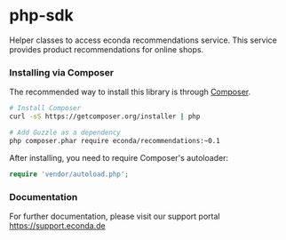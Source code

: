 php-sdk
===============

Helper classes to access econda recommendations service. This service provides
product recommendations for online shops.

### Installing via Composer

The recommended way to install this library is through [Composer](http://getcomposer.org).


```bash
# Install Composer
curl -sS https://getcomposer.org/installer | php

# Add Guzzle as a dependency
php composer.phar require econda/recommendations:~0.1
```

After installing, you need to require Composer's autoloader:

```php
require 'vendor/autoload.php';
```

### Documentation
For further documentation, please visit our support portal https://support.econda.de


